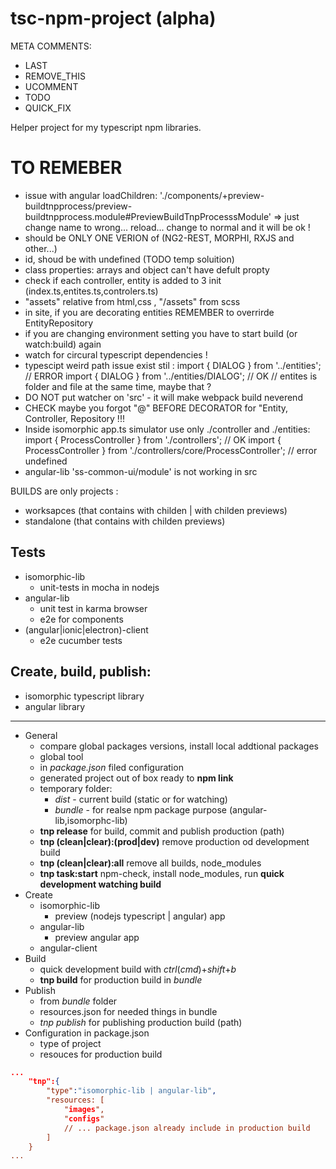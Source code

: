 # tsc-npm-project (alpha)

META COMMENTS:
- LAST
- REMOVE_THIS
- UCOMMENT
- TODO
- QUICK_FIX




Helper project for my typescript npm libraries.




# TO REMEBER
- issue with angular loadChildren: './components/+preview-buildtnpprocess/preview-buildtnpprocess.module#PreviewBuildTnpProcesssModule'
     => just change name to wrong... reload... change to  normal and it will be ok !
- should be ONLY ONE VERION of (NG2-REST, MORPHI, RXJS and other...)
- id, shoud be with undefined (TODO temp soluition)
- class properties: arrays and object can't have defult propty
 - check if each controller, entity is added to 3 init (index.ts,entites.ts,controlers.ts)
 - "assets" relative from html,css ,  "/assets" from scss
- in site, if you are decorating entities REMEMBER to overrirde EntityRepository
- if you are changing environment setting you have to start build (or watch:build) again
- watch for circural typescript dependencies !
- typescipt weird path issue exist stil  :
  import { DIALOG } from '../entities'; // ERROR 
  import { DIALOG } from '../entities/DIALOG'; // OK
// entites is folder and file at the same time, maybe that ?
- DO NOT put watcher on 'src' - it will make webpack build neverend
- CHECK maybe you forgot "@" BEFORE DECORATOR for "Entity, Controller, Repository !!!
- Inside isomorphic app.ts simulator use only ./controller and ./entities:
  import { ProcessController } from './controllers'; // OK 
  import { ProcessController } from './controllers/core/ProcessController'; // error undefined
- angular-lib 'ss-common-ui/module' is not working in src

BUILDS are only projects :
 - worksapces (that contains with childen | with childen previews)
 - standalone (that contains with childen previews)

## Tests
- isomorphic-lib 
  + unit-tests in mocha in nodejs
- angular-lib
  + unit test in karma browser
  + e2e for components
- (angular|ionic|electron)-client
  + e2e cucumber tests



## Create, build, publish:
- isomorphic typescript library
- angular library

---


- General
    - compare global packages versions, install local addtional packages
    - global tool
    - in *package.json* filed configuration 
    - generated project out of box ready to **npm link**
    - temporary folder:
        - *dist* - current build (static or for watching)
        - *bundle* - for realse npm package purpose (angular-lib,isomorphc-lib)
    - **tnp release** for build, commit and publish production (path)
    - **tnp (clean|clear):(prod|dev)** remove production od development build
    - **tnp (clean|clear):all** remove all builds, node_modules
    - **tnp task:start** npm-check, install node_modules, run **quick development watching build**
- Create
    - isomorphic-lib
        - preview (nodejs typescript | angular) app
    - angular-lib
        - preview angular app
    - angular-client        
- Build
    - quick development build with *ctrl*(*cmd*)+*shift*+*b*
    - **tnp build** for production build in *bundle*
- Publish
    - from *bundle* folder
    - resources.json for needed things in bundle
    - *tnp publish* for publishing production build (path)
- Configuration in package.json
    - type of project
    - resouces for production build
```json
...
    "tnp":{
        "type":"isomorphic-lib | angular-lib",
        "resources: [
            "images",
            "configs"
            // ... package.json already include in production build
        ]
    }
...
```
